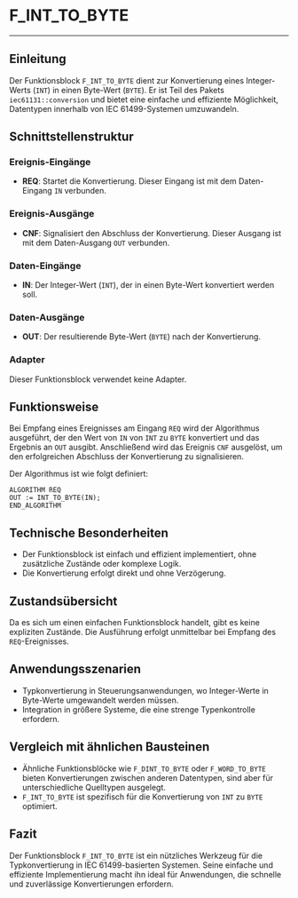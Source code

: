# F_INT_TO_BYTE

* * * * * * * * * *
## Einleitung
Der Funktionsblock `F_INT_TO_BYTE` dient zur Konvertierung eines Integer-Werts (`INT`) in einen Byte-Wert (`BYTE`). Er ist Teil des Pakets `iec61131::conversion` und bietet eine einfache und effiziente Möglichkeit, Datentypen innerhalb von IEC 61499-Systemen umzuwandeln.

## Schnittstellenstruktur
### **Ereignis-Eingänge**
- **REQ**: Startet die Konvertierung. Dieser Eingang ist mit dem Daten-Eingang `IN` verbunden.

### **Ereignis-Ausgänge**
- **CNF**: Signalisiert den Abschluss der Konvertierung. Dieser Ausgang ist mit dem Daten-Ausgang `OUT` verbunden.

### **Daten-Eingänge**
- **IN**: Der Integer-Wert (`INT`), der in einen Byte-Wert konvertiert werden soll.

### **Daten-Ausgänge**
- **OUT**: Der resultierende Byte-Wert (`BYTE`) nach der Konvertierung.

### **Adapter**
Dieser Funktionsblock verwendet keine Adapter.

## Funktionsweise
Bei Empfang eines Ereignisses am Eingang `REQ` wird der Algorithmus ausgeführt, der den Wert von `IN` von `INT` zu `BYTE` konvertiert und das Ergebnis an `OUT` ausgibt. Anschließend wird das Ereignis `CNF` ausgelöst, um den erfolgreichen Abschluss der Konvertierung zu signalisieren.

Der Algorithmus ist wie folgt definiert:
```ST
ALGORITHM REQ
OUT := INT_TO_BYTE(IN);
END_ALGORITHM
```

## Technische Besonderheiten
- Der Funktionsblock ist einfach und effizient implementiert, ohne zusätzliche Zustände oder komplexe Logik.
- Die Konvertierung erfolgt direkt und ohne Verzögerung.

## Zustandsübersicht
Da es sich um einen einfachen Funktionsblock handelt, gibt es keine expliziten Zustände. Die Ausführung erfolgt unmittelbar bei Empfang des `REQ`-Ereignisses.

## Anwendungsszenarien
- Typkonvertierung in Steuerungsanwendungen, wo Integer-Werte in Byte-Werte umgewandelt werden müssen.
- Integration in größere Systeme, die eine strenge Typenkontrolle erfordern.

## Vergleich mit ähnlichen Bausteinen
- Ähnliche Funktionsblöcke wie `F_DINT_TO_BYTE` oder `F_WORD_TO_BYTE` bieten Konvertierungen zwischen anderen Datentypen, sind aber für unterschiedliche Quelltypen ausgelegt.
- `F_INT_TO_BYTE` ist spezifisch für die Konvertierung von `INT` zu `BYTE` optimiert.

## Fazit
Der Funktionsblock `F_INT_TO_BYTE` ist ein nützliches Werkzeug für die Typkonvertierung in IEC 61499-basierten Systemen. Seine einfache und effiziente Implementierung macht ihn ideal für Anwendungen, die schnelle und zuverlässige Konvertierungen erfordern.